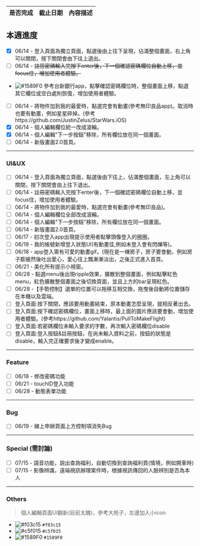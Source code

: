 | 是否完成 | 截止日期 | 內容描述 |
| ------ | ----------- | --------- |
 
## 本週進度
- [x] 06/14 - 登入頁面為獨立頁面，點選後由上往下呈現，佔滿整個畫面，右上角可以關閉，按下關閉會由下往上退出。
- [ ] 06/14 - ~~註冊密碼輸入完按下enter後，下一個確認密碼欄位自動上移，並focus住，增加使用者體驗。~~
+ ![#1589F0](https://placehold.it/15/1589F0/000000?text=+) 參考台新銀行app，點擊確認密碼欄位時，整個畫面上移，點選其它欄位或空白處則恢復，增加使用者體驗。
- [ ] 06/14 - 將物件加到我的最愛時，點選完會有動畫(參考無印良品app)。取消時也要有動畫，例如星星碎掉。(參考https://github.com/JustinZelus/StarWars.iOS)
- [x] 06/14 - 個人編輯欄位統一改成滾輪。
- [x] 06/14 - 個人編輯"下一步按鈕"移除，所有欄位放在同一個畫面。
- [ ] 06/14 - 新版畫面2.0首頁。
---
### UI&UX
- [ ] 06/14 - 登入頁面為獨立頁面，點選後由下往上，佔滿整個畫面，左上角可以關閉，按下關閉會由上往下退出。
- [ ] 06/14 - 註冊密碼輸入完按下enter後，下一個確認密碼欄位自動上移，並focus住，增加使用者體驗。
- [ ] 06/14 - 將物件加到我的最愛時，點選完會有動畫(參考無印良品)。
- [ ] 06/14 - 個人編輯欄位全部改成滾輪。
- [ ] 06/14 - 個人編輯"下一步按鈕"移除，所有欄位放在同一個畫面。
- [ ] 06/14 - 新版畫面2.0首頁。
- [ ] 06/17 - 初次登入app出現提示使用者點擊頭像登入的圈圈。
- [ ] 06/18 - 我的帳號新增登入狀態UI(有動畫佳,例如未登入會有閃爍等)。
- [ ] 06/18 - app登入需有可愛的動畫gif。(現在是一棟房子，房子要會動，例如房子膨脹然後吐出愛心，愛心往上飄漸漸淡出，之後正式進入首頁。
- [ ] 06/21 - 美化所有提示小視窗。
- [ ] 06/28 - 點選menu後出現ripple效果，擴散到整個畫面，例如點擊紅色menu，紅色擴散整個畫面之後切換頁面，並且上方的bar呈現紅色。
- [ ] 06/28 -【手勢控制】選單的位置可以拖移互相交換，拖曳後自動將位置儲存在本機以及雲端。
- [ ] 登入頁面:按下關閉，應該要用動畫結束，原本動畫怎麼呈現，就相反著出去。
- [ ] 登入頁面:按下確認密碼欄位，畫面上移時，最上面的圖片應該要會動，增加使用者體驗。(參考https://github.com/Yalantis/PullToMakeFlight)
- [ ] 登入頁面:若密碼欄位未輸入要求的字數，再次輸入密碼欄位disable
- [ ] 登入頁面:登入按鈕&註冊按鈕，在尚未輸入資料之前，按鈕的狀態是disable，輸入完正確要求後才變成enable。
---
### Feature
- [ ] 06/18 - 修改密碼功能
- [ ] 06/21 - touchID登入功能
- [ ] 06/28 - 動態表單功能
---
### Bug
- [ ] 06/19 - 線上申辦頁面上方控制項消失Bug
---
### Special (需討論)
- [ ] 07/15 - 語音功能，說出查詢福利，自動切換到查詢福利頁(情境，例如開車時)
- [ ] 07/15 - 影像辨識，遠端視訊辦理案件時，根據視訊傳回的人臉辨別是否為本人
---
### Others
> 個人編輯頁面UI翻新(目前太醜)，參考大苑子，左邊加入小icon


- ![#f03c15](https://placehold.it/15/f03c15/000000?text=+) `#f03c15`
- ![#c5f015](https://placehold.it/15/c5f015/000000?text=+) `#c5f015`
- ![#1589F0](https://placehold.it/15/1589F0/000000?text=+) `#1589F0`
